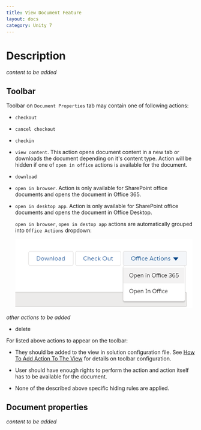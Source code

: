 ```yaml
---
title: View Document Feature
layout: docs
category: Unity 7
---
```

# Description

*content to be added*

## Toolbar

Toolbar on `Document Properties` tab may contain one of following actions:

- `checkout`

- `cancel checkout`

- `checkin`

- `view content`. This action opens document content in a new tab or downloads the document depending on it's content type. 
    Action will be hidden if one of `open in office` actions is available for the document.

- `download`

- `open in browser`. Action is only available for SharePoint office documents and opens the document in Office 365.

- `open in desktop app`. Action is only available for SharePoint office documents and opens the document in 
Office Desktop.

    `open in browser`, `open in destop app` actions are automatically grouped into `Office Actions` dropdown:

    ![Office Actions](view-update-document-properties/images/office-actions-on-toolbar.png)

*other actions to be added*

- delete

For listed above actions to appear on the toolbar:
 
- They should be added to the view in solution configuration file. 
See [How To Add Action To The View](../../configuration/tags-list/views-tag/tab-action-set.md) for details on toolbar 
configuration.

- User should have enough rights to perform the action and action itself has to be available for the document.

- None of the described above specific hiding rules are applied. 

## Document properties

*content to be added*